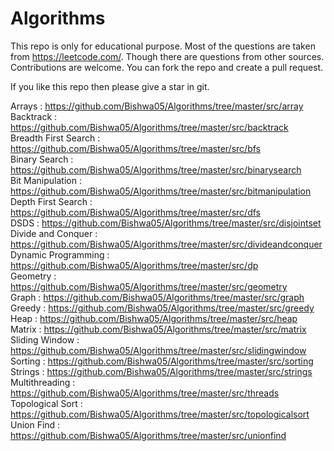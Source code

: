 # Algorithms

This repo is only for educational purpose. Most of the  questions are taken from https://leetcode.com/. 
Though there are questions from other sources.
Contributions are welcome. You can fork the repo and create a pull request.

If you like this repo then please give a star in git.

Arrays : https://github.com/Bishwa05/Algorithms/tree/master/src/array <br/>
Backtrack : https://github.com/Bishwa05/Algorithms/tree/master/src/backtrack <br/>
Breadth First Search : https://github.com/Bishwa05/Algorithms/tree/master/src/bfs <br/>
Binary Search : https://github.com/Bishwa05/Algorithms/tree/master/src/binarysearch <br/>
Bit Manipulation : https://github.com/Bishwa05/Algorithms/tree/master/src/bitmanipulation <br/>
Depth First Search : https://github.com/Bishwa05/Algorithms/tree/master/src/dfs <br/>
DSDS : https://github.com/Bishwa05/Algorithms/tree/master/src/disjointset <br/>
Divide and Conquer : https://github.com/Bishwa05/Algorithms/tree/master/src/divideandconquer <br/>
Dynamic Programming : https://github.com/Bishwa05/Algorithms/tree/master/src/dp <br/>
Geometry : https://github.com/Bishwa05/Algorithms/tree/master/src/geometry <br/>
Graph : https://github.com/Bishwa05/Algorithms/tree/master/src/graph <br/>
Greedy : https://github.com/Bishwa05/Algorithms/tree/master/src/greedy <br/>
Heap : https://github.com/Bishwa05/Algorithms/tree/master/src/heap <br/>
Matrix : https://github.com/Bishwa05/Algorithms/tree/master/src/matrix <br/>
Sliding Window : https://github.com/Bishwa05/Algorithms/tree/master/src/slidingwindow <br/>
Sorting : https://github.com/Bishwa05/Algorithms/tree/master/src/sorting <br/>
Strings : https://github.com/Bishwa05/Algorithms/tree/master/src/strings <br/>
Multithreading : https://github.com/Bishwa05/Algorithms/tree/master/src/threads <br/>
Topological Sort : https://github.com/Bishwa05/Algorithms/tree/master/src/topologicalsort <br/>
Union Find : https://github.com/Bishwa05/Algorithms/tree/master/src/unionfind <br/>
